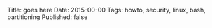 Title: goes here
Date: 2015-00-00
Tags: howto, security, linux, bash, partitioning
Published: false

